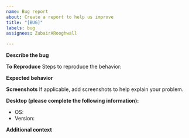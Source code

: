 ```yaml
---
name: Bug report
about: Create a report to help us improve
title: "[BUG]"
labels: bug
assignees: ZubairARooghwall

---
```


**Describe the bug**

**To Reproduce**
Steps to reproduce the behavior:

**Expected behavior**

**Screenshots**
If applicable, add screenshots to help explain your problem.

**Desktop (please complete the following information):**
 - OS: 
 - Version:

**Additional context**
